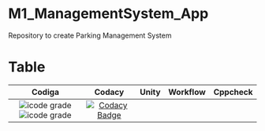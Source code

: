 # M1_ManagementSystem_App
Repository to create Parking Management System

# Table

| Codiga | Codacy | Unity | Workflow | Cppcheck |
|:------:|:------:|:-----:|:--------:|:--------:|
|  ![icode grade](https://api.codiga.io/project/32504/score/svg) ![icode grade](https://api.codiga.io/project/32504/status/svg) |[![Codacy Badge](https://app.codacy.com/project/badge/Grade/5e3e91766c8b4626b5a3df08760f42fc)](https://www.codacy.com/gh/Amit-Tiwary5216/M1_ManagementSystem_App/dashboard?utm_source=github.com&amp;utm_medium=referral&amp;utm_content=Amit-Tiwary5216/M1_ManagementSystem_App&amp;utm_campaign=Badge_Grade)
